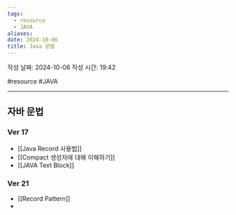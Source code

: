 ```yaml
---
tags:
  - resource
  - JAVA
aliases: 
date: 2024-10-06
title: Java 문법
---
```


작성 날짜: 2024-10-06
작성 시간: 19:42

#resource #JAVA 

---

## 자바 문법

### Ver 17

- [[Java Record 사용법]]
- [[Compact 생성자에 대해 이해하기]]
- [[JAVA Text Block]]


### Ver 21

- [[Record Pattern]]
- 